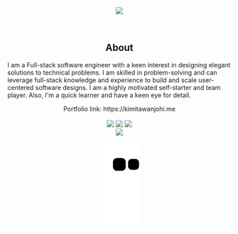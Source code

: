 
<p align="center">
<img src="header.svg" />
</p>
<br/>
<div align="center">
<h2> About </h2>
  <p align="start">
  I am a Full-stack software engineer with a keen interest in designing elegant solutions to technical problems. I am skilled in problem-solving and can leverage full-stack knowledge and experience to build and scale user-centered software designs.
I am a highly motivated self-starter and team player. Also, I'm a quick learner and have a keen eye for detail.
  </p>
  <p> Portfolio link: https://kimitawanjohi.me
   <br />
  <br/>
 <td>
<tr><img height="180em" src="https://github-readme-stats.vercel.app/api?username=kimitawanjohi&show_icons=true&theme=github_dark&include_all_commits=true&count_private=true"/></tr>
<tr><img height="180em" src="https://github-readme-stats.vercel.app/api/top-langs/?username=kimitawanjohi&layout=compact&langs_count=7&theme=github_dark"/></tr>
 <tr><img src="https://github-readme-streak-stats.herokuapp.com/?user=kimitawanjohi&show_icons=true&locale=en&layout=compact&theme=tokyonight"/></tr>
<td>
<br/>
<a href="https://www.linkedin.com/in/kimitawanjohi/" target="_blank"><img src="https://img.shields.io/badge/-LinkedIn-00008b?style=for-the-badge&logo=linkedin&logoColor=white" target="_blank"></a> 

![Snake animation](https://github.com/kimitawanjohi/kimitawanjohi/blob/output/github-contribution-grid-snake.svg)                                    

